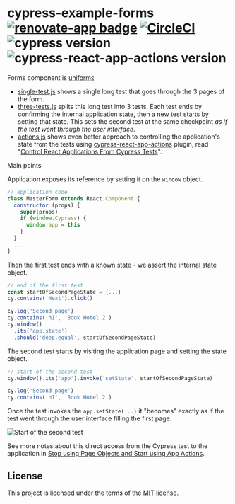 # cypress-example-forms [![renovate-app badge][renovate-badge]][renovate-app] [![CircleCI](https://circleci.com/gh/bahmutov/cypress-example-forms/tree/master.svg?style=svg)](https://circleci.com/gh/bahmutov/cypress-example-forms/tree/master) ![cypress version](https://img.shields.io/badge/cypress-9.4.1-brightgreen) ![cypress-react-app-actions version](https://img.shields.io/badge/cypress--react--app--actions-1.0.2-brightgreen)

Forms component is [uniforms](https://uniforms.tools/docs/tutorials-basic-uniforms-usage)

- [single-test.js](cypress/integration/single-test.js) shows a single long test that goes through the 3 pages of the form.
- [three-tests.js](cypress/integration/three-tests.js) splits this long test into 3 tests. Each test ends by confirming the internal application state, then a new test starts by setting that state. This sets the second test at the same checkpoint _as if the test went through the user interface_.
- [actions.js](./cypress/integration/actions.js) shows even better approach to controlling the application's state from the tests using [cypress-react-app-actions](https://github.com/bahmutov/cypress-react-app-actions) plugin, read "[Control React Applications From Cypress Tests](https://glebbahmutov.com/blog/react-app-actions/)".

Main points

Application exposes its reference by setting it on the `window` object.

```js
// application code
class MasterForm extends React.Component {
  constructor (props) {
    super(props)
    if (window.Cypress) {
      window.app = this
    }
  }
  ...
}
```

Then the first test ends with a known state - we assert the internal state object.

```js
// end of the first test
const startOfSecondPageState = {...}
cy.contains('Next').click()

cy.log('Second page')
cy.contains('h1', 'Book Hotel 2')
cy.window()
  .its('app.state')
  .should('deep.equal', startOfSecondPageState)
```

The second test starts by visiting the application page and setting the state object.

```js
// start of the second test
cy.window().its('app').invoke('setState', startOfSecondPageState)

cy.log('Second page')
cy.contains('h1', 'Book Hotel 2')
```

Once the test invokes the `app.setState(...)` it "becomes" exactly as if the test went through the user interface filling the first page.

![Start of the second test](images/start-of-second-test.gif)

See more notes about this direct access from the Cypress test to the application in [Stop using Page Objects and Start using App Actions](https://www.cypress.io/blog/2019/01/03/stop-using-page-objects-and-start-using-app-actions/).

## License

This project is licensed under the terms of the [MIT license](/LICENSE.md).

[renovate-badge]: https://img.shields.io/badge/renovate-app-blue.svg
[renovate-app]: https://renovateapp.com/
